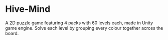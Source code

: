 # Hive-Mind

A 2D puzzle game featuring 4 packs with 60 levels each, made in Unity game engine. Solve each level by grouping every colour together across the board.
